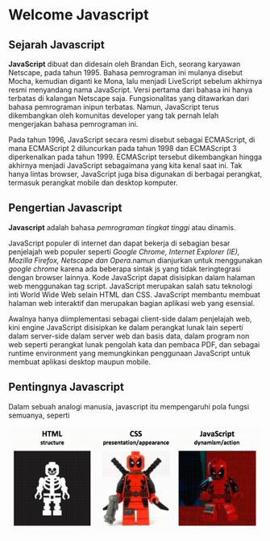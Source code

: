 # Welcome Javascript

## Sejarah Javascript

**JavaScript** dibuat dan didesain oleh Brandan Eich, seorang karyawan Netscape, pada tahun 1995. Bahasa pemrograman ini mulanya disebut Mocha, kemudian diganti ke Mona, lalu menjadi LiveScript sebelum akhirnya resmi menyandang nama JavaScript. Versi pertama dari bahasa ini hanya terbatas di kalangan Netscape saja. Fungsionalitas yang ditawarkan dari bahasa pemrograman inipun terbatas. Namun, JavaScript terus dikembangkan oleh komunitas developer yang tak pernah lelah mengerjakan bahasa pemrograman ini.

Pada tahun 1996, JavaScript secara resmi disebut sebagai ECMAScript, di mana ECMAScript 2 diluncurkan pada tahun 1998 dan ECMAScript 3 diperkenalkan pada tahun 1999. ECMAScript tersebut dikembangkan hingga akhirnya menjadi JavaScript sebagaimana yang kita kenal saat ini. Tak hanya lintas browser, JavaScript juga bisa digunakan di berbagai perangkat, termasuk perangkat mobile dan desktop komputer.

## Pengertian Javascript

**Javascript** adalah bahasa _pemrograman tingkat tinggi_ atau dinamis.

JavaScript populer di internet dan dapat bekerja di sebagian besar penjelajah web populer seperti _Google Chrome, Internet Explorer (IE), Mozilla Firefox, Netscape dan Opera_.namun dianjurkan untuk menggunakan _google chrome_ karena ada beberapa sintak js yang tidak teringtegrasi dengan browser lainnya. Kode JavaScript dapat disisipkan dalam halaman web menggunakan tag script. JavaScript merupakan salah satu teknologi inti World Wide Web selain HTML dan CSS. JavaScript membantu membuat halaman web interaktif dan merupakan bagian aplikasi web yang esensial.

Awalnya hanya diimplementasi sebagai client-side dalam penjelajah web, kini engine JavaScript disisipkan ke dalam perangkat lunak lain seperti dalam server-side dalam server web dan basis data, dalam program non web seperti perangkat lunak pengolah kata dan pembaca PDF, dan sebagai runtime environment yang memungkinkan penggunaan JavaScript untuk membuat aplikasi desktop maupun mobile.

## Pentingnya Javascript

Dalam sebuah analogi manusia, javascript itu mempengaruhi pola fungsi semuanya, seperti

[![Analogi HTML,CSS,JS](asset/image/analogi.gif "Analogi HTML,CSS,JS")](https://images.app.goo.gl/dEE4U4iUksKbTWZz7)
